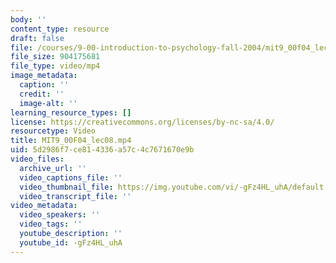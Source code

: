 ```yaml
---
body: ''
content_type: resource
draft: false
file: /courses/9-00-introduction-to-psychology-fall-2004/mit9_00f04_lec08_360p_16_9.mp4
file_size: 904175681
file_type: video/mp4
image_metadata:
  caption: ''
  credit: ''
  image-alt: ''
learning_resource_types: []
license: https://creativecommons.org/licenses/by-nc-sa/4.0/
resourcetype: Video
title: MIT9_00F04_lec08.mp4
uid: 5d2986f7-ce81-4336-a57c-4c7671670e9b
video_files:
  archive_url: ''
  video_captions_file: ''
  video_thumbnail_file: https://img.youtube.com/vi/-gFz4HL_uhA/default.jpg
  video_transcript_file: ''
video_metadata:
  video_speakers: ''
  video_tags: ''
  youtube_description: ''
  youtube_id: -gFz4HL_uhA
---
```

